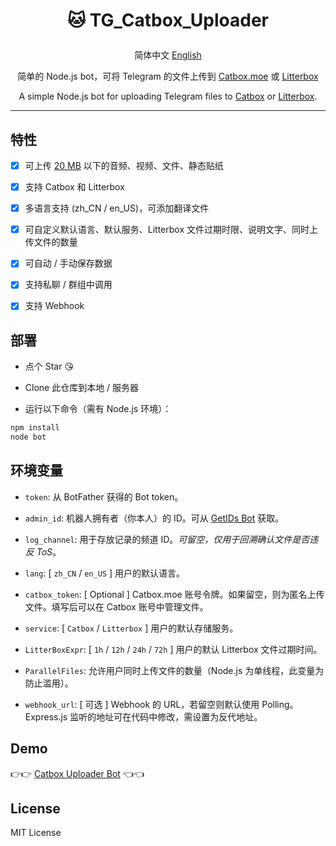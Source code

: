 # <p align="center">🐱 TG_Catbox_Uploader</p>

<p align="center"> 简体中文 <a href="https://github.com/AnotiaWang/TG_Catbox_Uploader/blob/main/README_en.md">English</a></p>

<p align="center">简单的 Node.js bot，可将 Telegram 的文件上传到 <a href="https://catbox.moe">Catbox.moe</a> 或 <a href="https://litterbox.catbox.moe">Litterbox</a></p>

<p align="center">A simple Node.js bot for uploading Telegram files to <a href="https://catbox.moe">Catbox</a> or <a href="https://litterbox.catbox.moe">Litterbox</a>.</p>

-------

## 特性

- [x] 可上传 [20 MB](https://core.telegram.org/bots/api#getfile) 以下的音频、视频、文件、静态贴纸

- [x] 支持 Catbox 和 Litterbox

- [x] 多语言支持 (zh_CN / en_US)，可添加翻译文件

- [x] 可自定义默认语言、默认服务、Litterbox 文件过期时限、说明文字、同时上传文件的数量

- [x] 可自动 / 手动保存数据

- [x] 支持私聊 / 群组中调用

- [x] 支持 Webhook

## 部署

- 点个 Star 😘

- Clone 此仓库到本地 / 服务器

- 运行以下命令（需有 Node.js 环境）：

```Bash
npm install
node bot
```

## 环境变量

- `token`: 从 BotFather 获得的 Bot token。

- `admin_id`: 机器人拥有者（你本人）的 ID。可从 [GetIDs Bot](https://t.me/getidsbot) 获取。

- `log_channel`: 用于存放记录的频道 ID。*可留空，仅用于回溯确认文件是否违反 ToS*。

- `lang`: [ `zh_CN` / `en_US` ] 用户的默认语言。

- `catbox_token`: [ Optional ] Catbox.moe 账号令牌。如果留空，则为匿名上传文件。填写后可以在 Catbox 账号中管理文件。

- `service`: [ `Catbox` / `Litterbox` ] 用户的默认存储服务。

- `LitterBoxExpr`: [ `1h` / `12h` / `24h` / `72h` ] 用户的默认 Litterbox 文件过期时间。

- `ParallelFiles`: 允许用户同时上传文件的数量（Node.js 为单线程，此变量为防止滥用）。

- `webhook_url`: [ 可选 ] Webhook 的 URL，若留空则默认使用 Polling。Express.js 监听的地址可在代码中修改，需设置为反代地址。

## Demo

👉👉 [Catbox Uploader Bot](https://t.me/CatboxUploaderBot) 👈👈

## License

MIT License